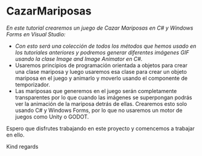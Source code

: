 # CazarMariposas

_En este tutorial crearemos un juego de Cazar Mariposas en C# y Windows Forms en Visual Studio:_

- _Con esto será una colección de todos los métodos que hemos usado en los tutoriales anteriores y podremos generar diferentes imágenes GIF usando la clase Image and Image Animator en C#._
- Usaremos principios de programación orientada a objetos para crear una clase mariposa y luego usaremos esa clase para crear un objeto mariposa en el juego y animarlo y moverlo usando el componente de temporizador.
- Las mariposas que generemos en el juego serán completamente transparentes por lo que cuando las imágenes se superpongan podrás ver la animación de la mariposa detrás de ellas. Crearemos esto solo usando C# y Windows Forms, por lo que no usaremos un motor de juegos como Unity o GODOT.

Espero que disfrutes trabajando en este proyecto y comencemos a trabajar en ello.

Kind regards
